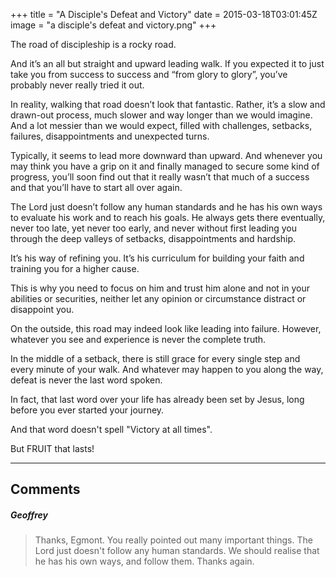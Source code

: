 +++
title = "A Disciple's Defeat and Victory"
date = 2015-03-18T03:01:45Z
image = "a disciple's defeat and victory.png"
+++

The road of discipleship is a rocky road.

And it’s an all but straight and upward leading walk.
If you expected it to just take you from success to success and “from glory to glory”, you’ve probably never really tried it out.

In reality, walking that road doesn’t look that fantastic. Rather, it’s a slow and drawn-out process, much slower and way longer than we would imagine. And a lot messier than we would expect, filled with challenges, setbacks, failures, disappointments and unexpected turns.

Typically, it seems to lead more downward than upward. And whenever you may think you have a grip on it and finally managed to secure some kind of progress, you’ll soon find out that it really wasn’t that much of a success and that you’ll have to start all over again.

The Lord just doesn’t follow any human standards and he has his own ways to evaluate his work and to reach his goals. He always gets there eventually, never too late, yet never too early, and never without first leading you through the deep valleys of setbacks, disappointments and hardship.

It’s his way of refining you. It’s his curriculum for building your faith and training you for a higher cause.

This is why you need to focus on him and trust him alone and not in your abilities or securities, neither let any opinion or circumstance distract or disappoint you.

On the outside, this road may indeed look like leading into failure. However, whatever you see and experience is never the complete truth.

In the middle of a setback, there is still grace for every single step and every minute of your walk. And whatever may happen to you along the way, defeat is never the last word spoken.

In fact, that last word over your life has already been set by Jesus, long before you ever started your journey.

And that word doesn't spell "Victory at all times".

But FRUIT that lasts!

------
## Comments
##### Geoffrey
>Thanks, Egmont. You really pointed out many important things. The Lord just doesn't follow any human standards. We should realise that he has his own ways, and follow them. Thanks again.
